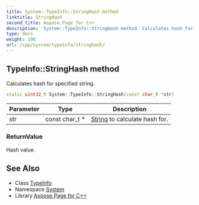 ```yaml
---
title: System::TypeInfo::StringHash method
linktitle: StringHash
second_title: Aspose.Page for C++
description: 'System::TypeInfo::StringHash method. Calculates hash for specified string in C++.'
type: docs
weight: 100
url: /cpp/system/typeinfo/stringhash/
---
```

## TypeInfo::StringHash method


Calculates hash for specified string.

```cpp
static uint32_t System::TypeInfo::StringHash(const char_t *str)
```


| Parameter | Type | Description |
| --- | --- | --- |
| str | const char_t * | [String](../../string/) to calculate hash for. |

### ReturnValue

Hash value.

## See Also

* Class [TypeInfo](../)
* Namespace [System](../../)
* Library [Aspose.Page for C++](../../../)
